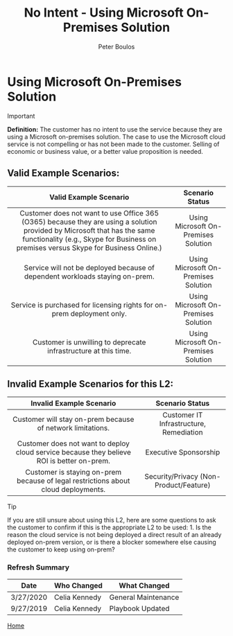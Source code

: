 ﻿---
# required metadata
title: No Intent - Using Microsoft On-Premises Solution
description: No Intent - Using Microsoft On-Premises Solution
author: Peter Boulos
ms.author: pboulos
manager: pagrim
ms.date: 9/27/2019
ms.topic: partner-playbook 
ms.prod: non-product-specific 
ms.custom: partner-playbook 
ft.audience: partner
ft.owner: pagrim
---

# Using Microsoft On-Premises Solution

> [!IMPORTANT]
> **Definition:** The customer has no intent to use the service because they are using a Microsoft on-premises solution. The case to use the Microsoft cloud service is not compelling or has not been made to the customer. Selling of economic or business value, or a better value proposition is needed.

## Valid Example Scenarios:

| Valid Example Scenario | Scenario Status |
| :--: | :--: |
| Customer does not want to use Office 365 (O365) because they are using a solution provided by Microsoft that has the same functionality (e.g., Skype for Business on premises versus Skype for Business Online.) | Using Microsoft On-Premises Solution |
| Service will not be deployed because of dependent workloads staying on-prem. | Using Microsoft On-Premises Solution |
| Service is purchased for licensing rights for on-prem deployment only. | Using Microsoft On-Premises Solution |
| Customer is unwilling to deprecate infrastructure at this time. | Using Microsoft On-Premises Solution |

## Invalid Example Scenarios for this L2:

| Invalid Example Scenario | Scenario Status |
| :--: | :--: |
| Customer will stay on-prem because of network limitations. | Customer IT Infrastructure, Remediation |
| Customer does not want to deploy cloud service because they believe ROI is better on-prem. | Executive Sponsorship |
| Customer is staying on-prem because of legal restrictions about cloud deployments. | Security/Privacy (Non-Product/Feature) |

> [!TIP]
> If you are still unsure about using this L2, here are some questions to ask the customer to confirm if this is the appropriate L2 to be used:
>    1.​ Is the reason the cloud service is not being deployed a direct result of an already deployed on-prem version, or is there a blocker somewhere else causing the customer to keep using on-prem?​

### Refresh Summary

|Date|Who Changed|What Changed|
|---------|---------------|----------------------------|
|3/27/2020| Celia Kennedy| General Maintenance|
|9/27/2019| Celia Kennedy| Playbook Updated|

[Home](http://partner-docs.microsoft.com)
